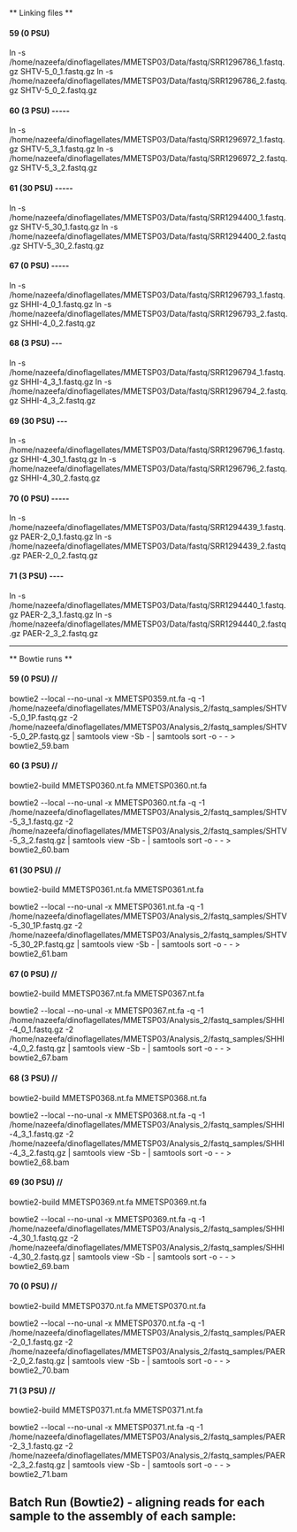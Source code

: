 ** Linking files **

#### 59 (0 PSU)

ln -s /home/nazeefa/dinoflagellates/MMETSP03/Data/fastq/SRR1296786_1.fastq.gz SHTV-5_0_1.fastq.gz
ln -s /home/nazeefa/dinoflagellates/MMETSP03/Data/fastq/SRR1296786_2.fastq.gz SHTV-5_0_2.fastq.gz

#### 60 (3 PSU) -----

ln -s /home/nazeefa/dinoflagellates/MMETSP03/Data/fastq/SRR1296972_1.fastq.gz SHTV-5_3_1.fastq.gz
ln -s /home/nazeefa/dinoflagellates/MMETSP03/Data/fastq/SRR1296972_2.fastq.gz SHTV-5_3_2.fastq.gz

#### 61 (30 PSU) -----
ln -s /home/nazeefa/dinoflagellates/MMETSP03/Data/fastq/SRR1294400_1.fastq.gz SHTV-5_30_1.fastq.gz
ln -s /home/nazeefa/dinoflagellates/MMETSP03/Data/fastq/SRR1294400_2.fastq.gz SHTV-5_30_2.fastq.gz

#### 67 (0 PSU) -----

ln -s /home/nazeefa/dinoflagellates/MMETSP03/Data/fastq/SRR1296793_1.fastq.gz SHHI-4_0_1.fastq.gz
ln -s /home/nazeefa/dinoflagellates/MMETSP03/Data/fastq/SRR1296793_2.fastq.gz SHHI-4_0_2.fastq.gz

#### 68 (3 PSU) ---
ln -s /home/nazeefa/dinoflagellates/MMETSP03/Data/fastq/SRR1296794_1.fastq.gz SHHI-4_3_1.fastq.gz
ln -s /home/nazeefa/dinoflagellates/MMETSP03/Data/fastq/SRR1296794_2.fastq.gz SHHI-4_3_2.fastq.gz

#### 69 (30 PSU) ---
ln -s /home/nazeefa/dinoflagellates/MMETSP03/Data/fastq/SRR1296796_1.fastq.gz SHHI-4_30_1.fastq.gz
ln -s /home/nazeefa/dinoflagellates/MMETSP03/Data/fastq/SRR1296796_2.fastq.gz SHHI-4_30_2.fastq.gz

#### 70 (0 PSU) -----
ln -s /home/nazeefa/dinoflagellates/MMETSP03/Data/fastq/SRR1294439_1.fastq.gz PAER-2_0_1.fastq.gz
ln -s /home/nazeefa/dinoflagellates/MMETSP03/Data/fastq/SRR1294439_2.fastq.gz PAER-2_0_2.fastq.gz

#### 71 (3 PSU) ----
ln -s /home/nazeefa/dinoflagellates/MMETSP03/Data/fastq/SRR1294440_1.fastq.gz PAER-2_3_1.fastq.gz
ln -s /home/nazeefa/dinoflagellates/MMETSP03/Data/fastq/SRR1294440_2.fastq.gz PAER-2_3_2.fastq.gz

------------------------------------------------------------------------------------------------------------------

** Bowtie runs **

####  59 (0 PSU) //

bowtie2 --local --no-unal -x MMETSP0359.nt.fa -q -1 /home/nazeefa/dinoflagellates/MMETSP03/Analysis_2/fastq_samples/SHTV-5_0_1P.fastq.gz -2 /home/nazeefa/dinoflagellates/MMETSP03/Analysis_2/fastq_samples/SHTV-5_0_2P.fastq.gz | samtools view -Sb - | samtools sort -o - - > bowtie2_59.bam

####  60 (3 PSU) //

bowtie2-build MMETSP0360.nt.fa MMETSP0360.nt.fa

bowtie2 --local --no-unal -x MMETSP0360.nt.fa -q -1 /home/nazeefa/dinoflagellates/MMETSP03/Analysis_2/fastq_samples/SHTV-5_3_1.fastq.gz -2 /home/nazeefa/dinoflagellates/MMETSP03/Analysis_2/fastq_samples/SHTV-5_3_2.fastq.gz | samtools view -Sb - | samtools sort -o - - > bowtie2_60.bam

#### 61 (30 PSU) //

bowtie2-build MMETSP0361.nt.fa MMETSP0361.nt.fa

bowtie2 --local --no-unal -x MMETSP0361.nt.fa -q -1 /home/nazeefa/dinoflagellates/MMETSP03/Analysis_2/fastq_samples/SHTV-5_30_1P.fastq.gz -2 /home/nazeefa/dinoflagellates/MMETSP03/Analysis_2/fastq_samples/SHTV-5_30_2P.fastq.gz | samtools view -Sb - | samtools sort -o - - > bowtie2_61.bam

####  67 (0 PSU) //

bowtie2-build MMETSP0367.nt.fa MMETSP0367.nt.fa

bowtie2 --local --no-unal -x MMETSP0367.nt.fa -q -1 /home/nazeefa/dinoflagellates/MMETSP03/Analysis_2/fastq_samples/SHHI-4_0_1.fastq.gz -2 /home/nazeefa/dinoflagellates/MMETSP03/Analysis_2/fastq_samples/SHHI-4_0_2.fastq.gz | samtools view -Sb - | samtools sort -o - - > bowtie2_67.bam

#### 68 (3 PSU) //

bowtie2-build MMETSP0368.nt.fa MMETSP0368.nt.fa

bowtie2 --local --no-unal -x MMETSP0368.nt.fa -q -1 /home/nazeefa/dinoflagellates/MMETSP03/Analysis_2/fastq_samples/SHHI-4_3_1.fastq.gz -2 /home/nazeefa/dinoflagellates/MMETSP03/Analysis_2/fastq_samples/SHHI-4_3_2.fastq.gz | samtools view -Sb - | samtools sort -o - - > bowtie2_68.bam

#### 69 (30 PSU) //

bowtie2-build MMETSP0369.nt.fa MMETSP0369.nt.fa

bowtie2 --local --no-unal -x MMETSP0369.nt.fa -q -1 /home/nazeefa/dinoflagellates/MMETSP03/Analysis_2/fastq_samples/SHHI-4_30_1.fastq.gz -2 /home/nazeefa/dinoflagellates/MMETSP03/Analysis_2/fastq_samples/SHHI-4_30_2.fastq.gz | samtools view -Sb - | samtools sort -o - - > bowtie2_69.bam

#### 70 (0 PSU) //

bowtie2-build MMETSP0370.nt.fa MMETSP0370.nt.fa

bowtie2 --local --no-unal -x MMETSP0370.nt.fa -q -1 /home/nazeefa/dinoflagellates/MMETSP03/Analysis_2/fastq_samples/PAER-2_0_1.fastq.gz -2 /home/nazeefa/dinoflagellates/MMETSP03/Analysis_2/fastq_samples/PAER-2_0_2.fastq.gz | samtools view -Sb - | samtools sort -o - - > bowtie2_70.bam

#### 71 (3 PSU) //

bowtie2-build MMETSP0371.nt.fa MMETSP0371.nt.fa

bowtie2 --local --no-unal -x MMETSP0371.nt.fa -q -1 /home/nazeefa/dinoflagellates/MMETSP03/Analysis_2/fastq_samples/PAER-2_3_1.fastq.gz -2 /home/nazeefa/dinoflagellates/MMETSP03/Analysis_2/fastq_samples/PAER-2_3_2.fastq.gz | samtools view -Sb - | samtools sort -o - - > bowtie2_71.bam

## Batch Run (Bowtie2) - aligning reads for each sample to the assembly of each sample:


